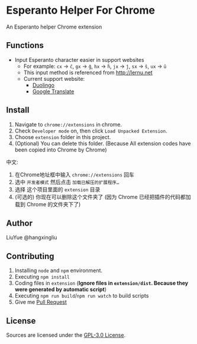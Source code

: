# Esperanto Helper For Chrome

An Esperanto helper Chrome extension

## Functions

- Input Esperanto character easier in support websites
	- For example: `cx` → `ĉ`, `gx` → `ĝ`, `hx` → `ĥ`, `jx` → `ĵ`, `sx` → `ŝ`, `ux` → `ŭ`
	- This input method is referenced from <http://lernu.net>
	- Current support website:
		- [Duolingo](http://www.duolingo.cn)
		- [Google Translate](https://translate.google.com)


## Install

1. Navigate to `chrome://extensions` in chrome.
2. Check `Developer mode` on, then click `Load Unpacked Extension`.
3. Choose `extension` folder in this project.
4. (Optional) You can delete this folder. (Because All extension codes have been copied into Chrome by Chrome)

中文:   
1. 在Chrome地址框中输入 `chrome://extensions` 回车
2. 选中 `开发者模式` 然后点击 `加载已解压的扩展程序…`
3. 选择 这个项目里面的 `extension` 目录
4. (可选的) 你现在可以删除这个文件夹了 (因为 Chrome 已经把插件的代码都加载到 Chrome 的文件夹下了) 

## Author

LiuYue @hangxingliu

## Contributing

1. Installing `node` and `npm` environment.
2. Executing `npm install`
3. Coding files in `extension` (**Ignore files in `extension/dist`. Because they were generated by automatic script**)
4. Executing `npm run build`/`npm run watch` to build scripts
5. Give me [Pull Request][PR]

## License

Sources are licensed under the [GPL-3.0 License](LICENSE).

[PR]: https://github.com/hangxingliu/esperanto-helper-for-chrome/pulls
